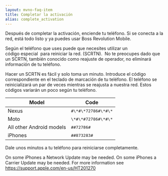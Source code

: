 ```yaml
---
layout: mvno-faq-item
title: Completar la activación
alias: complete_activation
---
```


Después de completar la activación, enciende tu teléfono. Si se conecta a la red, está todo listo y ya puedes usar Boss Revolution Mobile.

Según el teléfono que uses puede que necesites utilizar un código especial  para reiniciar la red. (SCRTN).  No te preocupes dado que un SCRTN, también conocido como reajuste de operador, no eliminará información de tu teléfono.

Hacer un SCRTN es fácil y solo toma un minuto. Introduce el código correspondiente en el teclado de marcación de tu teléfono. El teléfono se reinicializará un par de veces mientras se reajusta a nuestra red. Estos códigos variarán un poco según tu teléfono.

<table>
    <thead>
        <tr>
            <th>Model</th>
            <th>Code</th>
        </tr>
    </thead>
    <tbody>
        <tr>
            <td>Nexus</td>
            <td><kbd>#\*#\*72786#\*#\*</kbd></td>
        </tr>
        <tr>
            <td>Moto</td>
            <td><kbd>\*#\*#72786#\*#\*</kbd></td>
        </tr>
        <tr>
            <td>All other Android models</td>
            <td><kbd>##72786#</kbd></td>
        </tr>
        <tr>
            <td>iPhones</td>
            <td><kbd>##873283#</kbd></td>
        </tr>
    </tbody>
</table>

Dale unos minutos a tu teléfono para reiniciarse completamente.

On some iPhones a Network Update may be needed. On some iPhones a Carrier Update may be needed. For more information see <a href="https://support.apple.com/en-us/HT201270" target="\_blank">https://support.apple.com/en-us/HT201270</a>

